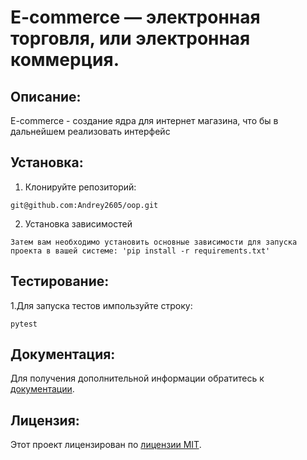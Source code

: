 # E-commerce  — электронная торговля, или электронная коммерция.

## Описание:

E-commerce - создание ядра для интернет магазина, что бы в дальнейшем реализовать интерфейс
## Установка:

1. Клонируйте репозиторий:
```
git@github.com:Andrey2605/oop.git
```
2. Установка зависимостей
```
Затем вам необходимо установить основные зависимости для запуска проекта в вашей системе: 'pip install -r requirements.txt'
```

## Тестирование:

1.Для запуска тестов импользуйте строку:
```
pytest
```


## Документация:

Для получения дополнительной информации обратитесь к [документации](docs/README.md).

## Лицензия:

Этот проект лицензирован по [лицензии MIT](LICENSE).


